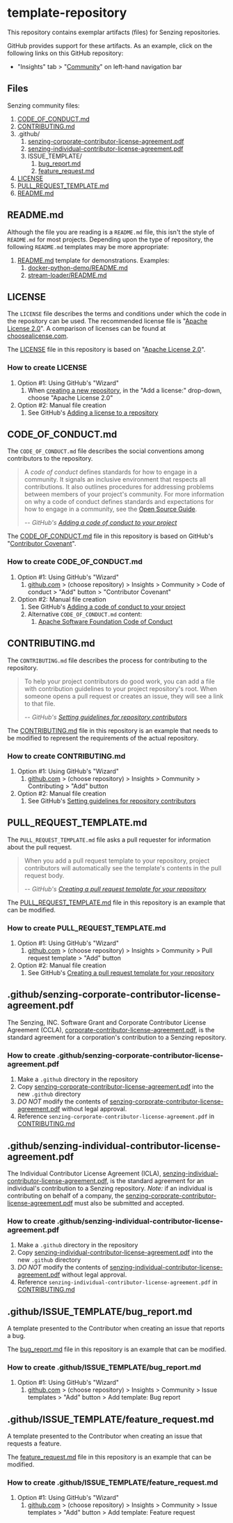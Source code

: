 # template-repository

This repository contains exemplar artifacts (files) for Senzing repositories.

GitHub provides support for these artifacts.  As an example, click on the following links on this GitHub repository:

- "Insights" tab > "[Community](https://github.com/senzing/template-repository/community)" on left-hand navigation bar

## Files

Senzing community files:

1. [CODE\_OF\_CONDUCT.md](#code_of_conductmd)
1. [CONTRIBUTING.md](#contributingmd)
1. .github/
    1. [senzing-corporate-contributor-license-agreement.pdf](#githubsenzing-corporate-contributor-license-agreementpdf)
    1. [senzing-individual-contributor-license-agreement.pdf](#githubsenzing-individual-contributor-license-agreementpdf)
    1. ISSUE\_TEMPLATE/
        1. [bug\_report.md](#githubissue_templatebug_reportmd)
        1. [feature\_request.md](#githubissue_templatefeature_requestmd)
1. [LICENSE](#license)
1. [PULL\_REQUEST\_TEMPLATE.md](#pull_request_templatemd)
1. [README.md](#readmemd)

## README.md

Although the file you are reading is a `README.md` file, this isn't the style of `README.md` for most projects.
Depending upon the type of repository, the following `README.md` templates may be more appropriate:

1. [README.md](.github/README_TEMPLATE/demonstration/README.md) template for demonstrations. Examples:
    1. [docker-python-demo/README.md](https://github.com/Senzing/docker-python-demo/blob/master/README.md)
    1. [stream-loader/README.md](https://github.com/Senzing/stream-loader/blob/master/README.md)

## LICENSE

The `LICENSE` file describes the terms and conditions under which the code in the repository can be used.
The recommended license file is
"[Apache License 2.0](https://www.apache.org/licenses/LICENSE-2.0.html)".
A comparison of licenses can be found at
[choosealicense.com](https://choosealicense.com/licenses/).

The [LICENSE](LICENSE) file in this repository is based on
"[Apache License 2.0](https://www.apache.org/licenses/LICENSE-2.0.html)".

### How to create LICENSE

1. Option #1: Using GitHub's "Wizard"
    1. When [creating a new repository](https://github.com/new), in the "Add a license:" drop-down, choose "Apache License 2.0"
1. Option #2: Manual file creation
    1. See GitHub's [Adding a license to a repository](https://help.github.com/articles/adding-a-license-to-a-repository/)

## CODE\_OF\_CONDUCT.md

The `CODE_OF_CONDUCT.md` file describes the social conventions among contributors to the repository.

> A *code of conduct* defines standards for how to engage in a community. It signals an inclusive environment that respects all contributions. It also outlines procedures for addressing problems between members of your project's community. For more information on why a code of conduct defines standards and expectations for how to engage in a community, see the [Open Source Guide](https://opensource.guide/code-of-conduct/).
>
> -- <cite>GitHub's [Adding a code of conduct to your project](https://help.github.com/articles/adding-a-code-of-conduct-to-your-project/)</cite>

The [CODE_OF_CONDUCT.md](CODE_OF_CONDUCT.md) file in this repository is based on GitHub's "[Contributor Covenant](https://www.contributor-covenant.org/version/1/4/code-of-conduct.html)".

### How to create CODE\_OF\_CONDUCT.md

1. Option #1: Using GitHub's "Wizard"
    1. [github.com](https://github.com/) > (choose repository) > Insights > Community > Code of conduct > "Add" button > "Contributor Covenant"
1. Option #2: Manual file creation
    1. See GitHub's [Adding a code of conduct to your project](https://help.github.com/articles/adding-a-code-of-conduct-to-your-project/)
    1. Alternative `CODE_OF_CONDUCT.md` content:
        1. [Apache Software Foundation Code of Conduct](https://www.apache.org/foundation/policies/conduct.html)

## CONTRIBUTING.md

The `CONTRIBUTING.md` file describes the process for contributing to the repository.

> To help your project contributors do good work, you can add a file with contribution guidelines to your project repository's root. When someone opens a pull request or creates an issue, they will see a link to that file.
>
> -- <cite>GitHub's [Setting guidelines for repository contributors](https://help.github.com/articles/setting-guidelines-for-repository-contributors/)</cite>

The [CONTRIBUTING.md](CONTRIBUTING.md) file in this repository is an example that needs to be modified to represent the requirements of the actual repository.

### How to create CONTRIBUTING.md

1. Option #1: Using GitHub's "Wizard"
    1. [github.com](https://github.com/) > (choose repository) > Insights > Community > Contributing > "Add" button
1. Option #2: Manual file creation
    1. See GitHub's [Setting guidelines for repository contributors](https://help.github.com/articles/setting-guidelines-for-repository-contributors/)

## PULL\_REQUEST\_TEMPLATE.md

The `PULL_REQUEST_TEMPLATE.md` file asks a pull requester for information about the pull request.

> When you add a pull request template to your repository, project contributors will automatically see the template's contents in the pull request body.
>
> -- <cite>GitHub's [Creating a pull request template for your repository](https://help.github.com/articles/creating-a-pull-request-template-for-your-repository/)</cite>

The [PULL_REQUEST_TEMPLATE.md](PULL_REQUEST_TEMPLATE.md) file in this repository
is an example that can be modified.

### How to create PULL\_REQUEST\_TEMPLATE.md

1. Option #1: Using GitHub's "Wizard"
    1. [github.com](https://github.com/) > (choose repository) > Insights > Community > Pull request template > "Add" button
1. Option #2: Manual file creation
    1. See GitHub's [Creating a pull request template for your repository](https://help.github.com/articles/creating-a-pull-request-template-for-your-repository/)

## .github/senzing-corporate-contributor-license-agreement.pdf

The Senzing, INC. Software Grant and Corporate Contributor License Agreement (CCLA),
[corporate-contributor-license-agreement.pdf](.github/senzing-corporate-contributor-license-agreement.pdf),
is the standard agreement for a corporation's contribution to a Senzing repository.

### How to create .github/senzing-corporate-contributor-license-agreement.pdf

1. Make a `.github` directory in the repository
1. Copy [senzing-corporate-contributor-license-agreement.pdf](.github/senzing-corporate-contributor-license-agreement.pdf) into the new `.github` directory
1. *DO NOT* modify the contents of [senzing-corporate-contributor-license-agreement.pdf](.github/senzing-corporate-contributor-license-agreement.pdf) without legal approval.
1. Reference `senzing-corporate-contributor-license-agreement.pdf` in [CONTRIBUTING.md](#contributingmd)

## .github/senzing-individual-contributor-license-agreement.pdf

The Individual Contributor License Agreement (ICLA),
[senzing-individual-contributor-license-agreement.pdf](.github/senzing-individual-contributor-license-agreement.pdf),
is the standard agreement for an individual's contribution to a Senzing repository.
*Note:* if an individual is contributing on behalf of a company, the
[senzing-corporate-contributor-license-agreement.pdf](#githubsenzing-corporate-contributor-license-agreementpdf)
must also be submitted and accepted.

### How to create .github/senzing-individual-contributor-license-agreement.pdf

1. Make a `.github` directory in the repository
1. Copy [senzing-individual-contributor-license-agreement.pdf](.github/senzing-individual-contributor-license-agreement.pdf) into the new `.github` directory
1. *DO NOT* modify the contents of [senzing-individual-contributor-license-agreement.pdf](.github/senzing-individual-contributor-license-agreement.pdf) without legal approval.
1. Reference `senzing-individual-contributor-license-agreement.pdf` in [CONTRIBUTING.md](#contributingmd)

## .github/ISSUE\_TEMPLATE/bug\_report.md

A template presented to the Contributor when creating an issue that reports a bug.

The [bug_report.md](.github/ISSUE_TEMPLATE/bug_report.md) file in this repository
is an example that can be modified.

### How to create .github/ISSUE\_TEMPLATE/bug\_report.md

1. Option #1: Using GitHub's "Wizard"
    1. [github.com](https://github.com/) > (choose repository) > Insights > Community > Issue templates > "Add" button > Add template: Bug report

## .github/ISSUE\_TEMPLATE/feature\_request.md

A template presented to the Contributor when creating an issue that requests a feature.

The [feature_request.md](.github/ISSUE_TEMPLATE/feature_request.md) file in this repository
is an example that can be modified.

### How to create .github/ISSUE\_TEMPLATE/feature\_request.md

1. Option #1: Using GitHub's "Wizard"
    1. [github.com](https://github.com/) > (choose repository) > Insights > Community > Issue templates > "Add" button > Add template: Feature request
